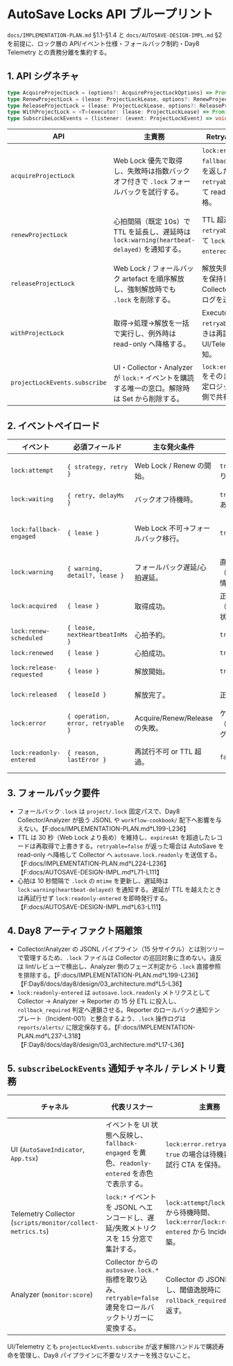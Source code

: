 # AutoSave Locks API ブループリント

`docs/IMPLEMENTATION-PLAN.md` §1.1-§1.4 と `docs/AUTOSAVE-DESIGN-IMPL.md` §2 を前提に、ロック層の API/イベント仕様・フォールバック制約・Day8 Telemetry との責務分離を集約する。

## 1. API シグネチャ

```ts
type AcquireProjectLock = (options?: AcquireProjectLockOptions) => Promise<ProjectLockLease>;
type RenewProjectLock = (lease: ProjectLockLease, options?: RenewProjectLockOptions) => Promise<ProjectLockLease>;
type ReleaseProjectLock = (lease: ProjectLockLease, options?: ReleaseProjectLockOptions) => Promise<void>;
type WithProjectLock = <T>(executor: (lease: ProjectLockLease) => Promise<T>, options?: WithProjectLockOptions) => Promise<T>;
type SubscribeLockEvents = (listener: (event: ProjectLockEvent) => void) => () => void;
```

| API | 主責務 | Retryable 判定観点 | 参照 |
| --- | --- | --- | --- |
| `acquireProjectLock` | Web Lock 優先で取得し、失敗時は指数バックオフ付きで `.lock` フォールバックを試行する。 | `lock:error` が `fallback-conflict` 等を返した場合は `retryable=false` として read-only へ降格。 | 【F:src/lib/locks.ts†L93-L214】【F:docs/IMPLEMENTATION-PLAN.md†L207-L236】 |
| `renewProjectLock` | 心拍間隔（既定 10s）で TTL を延長し、遅延時は `lock:warning(heartbeat-delayed)` を通知する。 | TTL 超過は `retryable=false` として `lock:readonly-entered` を発火。 | 【F:src/lib/locks.ts†L215-L272】【F:docs/AUTOSAVE-DESIGN-IMPL.md†L95-L127】 |
| `releaseProjectLock` | Web Lock / フォールバック artefact を順序解放し、強制解放時でも `.lock` を削除する。 | 解放失敗は `retryable` を保持しつつ Collector へ Incident ログを送る。 | 【F:src/lib/locks.ts†L215-L272】【F:docs/IMPLEMENTATION-PLAN.md†L237-L254】 |
| `withProjectLock` | 取得→処理→解放を一括で実行し、例外時は read-only へ降格する。 | Executor 例外が `retryable=false` のときは再試行せず UI/Telemetry へ即通知。 | 【F:src/lib/locks.ts†L273-L318】【F:docs/AUTOSAVE-DESIGN-IMPL.md†L63-L91】 |
| `projectLockEvents.subscribe` | UI・Collector・Analyzer が `lock:*` イベントを購読する唯一の窓口。解除時は Set から削除する。 | `lock:error.retryable` をそのまま配信し、判定ロジックをリスナー側で共有。 | 【F:src/lib/locks.ts†L319-L360】【F:docs/IMPLEMENTATION-PLAN.md†L255-L287】 |

## 2. イベントペイロード

| イベント | 必須フィールド | 主な発火条件 | Retryable | 連携先 |
| --- | --- | --- | --- | --- |
| `lock:attempt` | `{ strategy, retry }` | Web Lock / Renew の開始。 | `true`（残試行あり） | UI インジケータ、Collector latency 集計。 |
| `lock:waiting` | `{ retry, delayMs }` | バックオフ待機時。 | `true`（次試行予定あり） | Collector が指数バックオフを記録。 |
| `lock:fallback-engaged` | `{ lease }` | Web Lock 不可→フォールバック移行。 | `true` | UI は黄色警告、Analyzer が `fallback_rate` を監視。 |
| `lock:warning` | `{ warning, detail?, lease }` | フォールバック遅延/心拍遅延。 | 直近エラー依存（イベント自体は情報）。 | Collector が `autosave.lock.warning` を集計。 |
| `lock:acquired` | `{ lease }` | 取得成功。 | 正常（`retryable=true` 状態継続）。 | UI 状態更新、Collector 成功率算出。 |
| `lock:renew-scheduled` | `{ lease, nextHeartbeatInMs }` | 心拍予約。 | `true` | Analyzer が TTL 余裕を評価。 |
| `lock:renewed` | `{ lease }` | 心拍成功。 | `true` | Collector 心拍成功率。 |
| `lock:release-requested` | `{ lease }` | 解放開始。 | `true` | Collector が解放までの時間を測定。 |
| `lock:released` | `{ leaseId }` | 解放完了。 | 正常 | Analyzer が Readonly 復帰を確認。 |
| `lock:error` | `{ operation, error, retryable }` | Acquire/Renew/Release の失敗。 | ケース別（`retryable` フラグ参照）。 | UI バナー / Collector エラー率 / Analyzer ロールバック判定。 |
| `lock:readonly-entered` | `{ reason, lastError }` | 再試行不可 or TTL 超過。 | `false` 固定 | Collector Incident、Analyzer/PagerDuty ロールバック。 |

## 3. フォールバック要件

- フォールバック `.lock` は `project/.lock` 固定パスで、Day8 Collector/Analyzer が扱う JSONL や `workflow-cookbook/` 配下へ影響を与えない。【F:docs/IMPLEMENTATION-PLAN.md†L199-L236】
- TTL は 30 秒（Web Lock より長め）を維持し、`expiresAt` を超過したレコードは再取得で上書きする。`retryable=false` が返った場合は AutoSave を read-only へ降格して Collector へ `autosave.lock.readonly` を送信する。【F:docs/IMPLEMENTATION-PLAN.md†L224-L236】【F:docs/AUTOSAVE-DESIGN-IMPL.md†L71-L111】
- 心拍は 10 秒間隔で `.lock` の `mtime` を更新し、遅延時は `lock:warning(heartbeat-delayed)` を通知する。遅延が TTL を越えたときは再試行せず `lock:readonly-entered` を即時発行する。【F:docs/AUTOSAVE-DESIGN-IMPL.md†L63-L111】

## 4. Day8 アーティファクト隔離策

- Collector/Analyzer の JSONL パイプライン（15 分サイクル）とは別ツリーで管理するため、`.lock` ファイルは Collector の巡回対象に含めない。違反は lint/レビューで検出し、Analyzer 側のフェーズ判定から `.lock` 直接参照を排除する。【F:docs/IMPLEMENTATION-PLAN.md†L199-L236】【F:Day8/docs/day8/design/03_architecture.md†L5-L36】
- `lock:readonly-entered` は `autosave.lock.readonly` メトリクスとして Collector → Analyzer → Reporter の 15 分 ETL に投入し、`rollback_required` 判定へ連鎖させる。Reporter のロールバック通知テンプレート（Incident-001）と整合するよう、`.lock` 操作ログは `reports/alerts/` に限定保存する。【F:docs/IMPLEMENTATION-PLAN.md†L237-L318】【F:Day8/docs/day8/design/03_architecture.md†L17-L36】

## 5. `subscribeLockEvents` 通知チャネル / テレメトリ責務

| チャネル | 代表リスナー | 主責務 | Collector 連携 | Analyzer 連携 |
| --- | --- | --- | --- | --- |
| UI (`AutoSaveIndicator`, `App.tsx`) | イベントを UI 状態へ反映し、`fallback-engaged` を黄色、`readonly-entered` を赤色で表示する。 | `lock:error.retryable` が `true` の場合は待機表示と再試行 CTA を保持。 | 該当なし（UI のみ）。 | 該当なし（UI のみ）。 |
| Telemetry Collector (`scripts/monitor/collect-metrics.ts`) | `lock:*` イベントを JSONL へエンコードし、遅延/失敗メトリクスを 15 分窓で集計する。 | `lock:attempt`/`lock:waiting` から待機時間、`lock:error`/`lock:readonly-entered` から Incident を構築。 | Analyzer が `autosave.lock.readonly` や `fallback_rate` 閾値を評価する前段。 |
| Analyzer (`monitor:score`) | Collector からの `autosave.lock.*` 指標を取り込み、`retryable=false` 連発をロールバックトリガーに変換する。 | Collector の JSONL を評価し、閾値逸脱時に `rollback_required=true` を返す。 | Slack/PagerDuty 通知を Reporter に委譲し、`retryable=false` 発生率>5% でロールバック判定。 |

UI/Telemetry とも `projectLockEvents.subscribe` が返す解除ハンドルで購読寿命を管理し、Day8 パイプラインに不要なリスナーを残さないこと。
